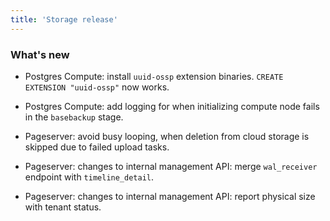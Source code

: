 ```yaml
---
title: 'Storage release'
---
```


### What's new

- Postgres Compute: install `uuid-ossp` extension binaries. `CREATE EXTENSION "uuid-ossp"` now works.

- Postgres Compute: add logging for when initializing compute node fails in the `basebackup` stage.

- Pageserver: avoid busy looping, when deletion from cloud storage is skipped due to failed upload tasks.

- Pageserver: changes to internal management API: merge `wal_receiver` endpoint with `timeline_detail`.

- Pageserver: changes to internal management API: report physical size with tenant status.
